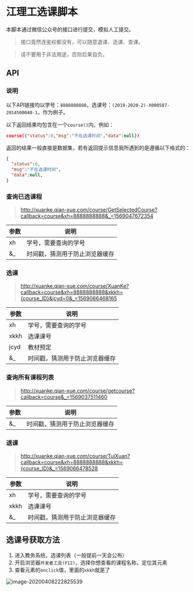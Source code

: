 # 江理工选课脚本
本脚本通过微信公众号的接口进行提交，模拟人工提交。

> 接口竟然连鉴权都没有，可以随意退课、选课、查课。

> 请不要用于非法用途，否则后果自负。

## API

### 说明

以下API链接均以学号：`8888888888`，选课号：`(2019-2020-2)-X000587-2014500040-1`，作为例子。

以下返回结果均包含在一个`course()`内，例如：
```json
course({"status":0,"msg":"不在选课时间","data":null})
```

返回的结果一般直接是数据集，若有返回提示信息我所遇到的是遵循以下格式的：
```json
{
  "status":0,
  "msg":"不在选课时间",
  "data":null,
}
```


### 查询已选课程
> http://xuanke.qian-xue.com/course/GetSelectedCourse?callback=course&xh=8888888888&_=1569047672354

| 参数 | 说明  |
| ---- | ---- |
|  xh | 学号，需要查询的学号 |
|  &_ | 时间戳，猜测用于防止浏览器缓存     |

### 选课
> http://xuanke.qian-xue.com/course/XuanKe?callback=course&xh=8888888888&xkkh={course_ID}&jcyd=0&_=1569066468165

| 参数 | 说明  |
| ---- | ---- |
|  xh | 学号，需要查询的学号 |
|  xkkh | 选课课号 |
|  jcyd | 教材预定 |
|  &_ | 时间戳，猜测用于防止浏览器缓存 |

### 查询所有课程列表

> http://xuanke.qian-xue.com/course/getcourse?callback=course&_=1569037511460

| 参数 | 说明                           |
| ---- | ------------------------------ |
| &_   | 时间戳，猜测用于防止浏览器缓存 |

### 退课

> http://xuanke.qian-xue.com/course/TuiXuan?callback=course&xh=8888888888&xkkh={course_ID}&_=1569066478528

| 参数 | 说明                           |
| ---- | ------------------------------ |
| xh   | 学号，需要查询的学号           |
| xkkh | 选课课号                       |
| &_   | 时间戳，猜测用于防止浏览器缓存 |




## 选课号获取方法

1. 进入教务系统，选课列表（一般提前一天会公布）
2. 开启浏览器`开发者工具(F12)`，选择你想查看的课程名称，定位其元素
3. 查看元素的`onclick`值，里面的`xkkh`就是了

![image-20200408222825539](C:\Users\onion\AppData\Roaming\Typora\typora-user-images\image-20200408222825539.png)